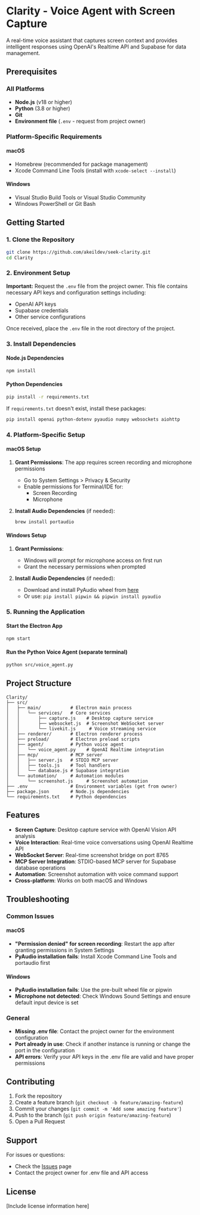 # Clarity - Voice Agent with Screen Capture

A real-time voice assistant that captures screen context and provides intelligent responses using OpenAI's Realtime API and Supabase for data management.

## Prerequisites

### All Platforms
- **Node.js** (v18 or higher)
- **Python** (3.8 or higher)
- **Git**
- **Environment file** (`.env` - request from project owner)

### Platform-Specific Requirements

#### macOS
- Homebrew (recommended for package management)
- Xcode Command Line Tools (install with `xcode-select --install`)

#### Windows
- Visual Studio Build Tools or Visual Studio Community
- Windows PowerShell or Git Bash

## Getting Started

### 1. Clone the Repository

```bash
git clone https://github.com/akeildev/seek-clarity.git
cd Clarity
```

### 2. Environment Setup

**Important:** Request the `.env` file from the project owner. This file contains necessary API keys and configuration settings including:
- OpenAI API keys
- Supabase credentials
- Other service configurations

Once received, place the `.env` file in the root directory of the project.

### 3. Install Dependencies

#### Node.js Dependencies
```bash
npm install
```

#### Python Dependencies
```bash
pip install -r requirements.txt
```

If `requirements.txt` doesn't exist, install these packages:
```bash
pip install openai python-dotenv pyaudio numpy websockets aiohttp
```

### 4. Platform-Specific Setup

#### macOS Setup

1. **Grant Permissions**: The app requires screen recording and microphone permissions
   - Go to System Settings > Privacy & Security
   - Enable permissions for Terminal/IDE for:
     - Screen Recording
     - Microphone

2. **Install Audio Dependencies** (if needed):
   ```bash
   brew install portaudio
   ```

#### Windows Setup

1. **Grant Permissions**:
   - Windows will prompt for microphone access on first run
   - Grant the necessary permissions when prompted

2. **Install Audio Dependencies** (if needed):
   - Download and install PyAudio wheel from [here](https://www.lfd.uci.edu/~gohlke/pythonlibs/#pyaudio)
   - Or use: `pip install pipwin && pipwin install pyaudio`

### 5. Running the Application

#### Start the Electron App
```bash
npm start
```

#### Run the Python Voice Agent (separate terminal)
```bash
python src/voice_agent.py
```

## Project Structure

```
Clarity/
├── src/
│   ├── main/           # Electron main process
│   │   └── services/   # Core services
│   │       ├── capture.js    # Desktop capture service
│   │       ├── websocket.js  # Screenshot WebSocket server
│   │       └── livekit.js     # Voice streaming service
│   ├── renderer/       # Electron renderer process
│   ├── preload/        # Electron preload scripts
│   ├── agent/          # Python voice agent
│   │   └── voice_agent.py    # OpenAI Realtime integration
│   ├── mcp/            # MCP server
│   │   ├── server.js   # STDIO MCP server
│   │   ├── tools.js    # Tool handlers
│   │   └── database.js # Supabase integration
│   └── automation/     # Automation modules
│       └── screenshot.js     # Screenshot automation
├── .env                # Environment variables (get from owner)
├── package.json        # Node.js dependencies
└── requirements.txt    # Python dependencies
```

## Features

- **Screen Capture**: Desktop capture service with OpenAI Vision API analysis
- **Voice Interaction**: Real-time voice conversations using OpenAI Realtime API
- **WebSocket Server**: Real-time screenshot bridge on port 8765
- **MCP Server Integration**: STDIO-based MCP server for Supabase database operations
- **Automation**: Screenshot automation with voice command support
- **Cross-platform**: Works on both macOS and Windows

## Troubleshooting

### Common Issues

#### macOS
- **"Permission denied" for screen recording**: Restart the app after granting permissions in System Settings
- **PyAudio installation fails**: Install Xcode Command Line Tools and portaudio first

#### Windows
- **PyAudio installation fails**: Use the pre-built wheel file or pipwin
- **Microphone not detected**: Check Windows Sound Settings and ensure default input device is set

### General
- **Missing .env file**: Contact the project owner for the environment configuration
- **Port already in use**: Check if another instance is running or change the port in the configuration
- **API errors**: Verify your API keys in the .env file are valid and have proper permissions

## Contributing

1. Fork the repository
2. Create a feature branch (`git checkout -b feature/amazing-feature`)
3. Commit your changes (`git commit -m 'Add some amazing feature'`)
4. Push to the branch (`git push origin feature/amazing-feature`)
5. Open a Pull Request

## Support

For issues or questions:
- Check the [Issues](https://github.com/akeildev/seek-clarity/issues) page
- Contact the project owner for .env file and API access

## License

[Include license information here]
